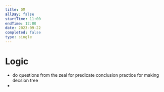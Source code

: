 ```yaml
---
title: DM
allDay: false
startTime: 11:00
endTime: 12:00
date: 2023-09-22
completed: false
type: single
---
```

# Logic
- do questions from the zeal for predicate conclusion practice for making decsion tree
- 
